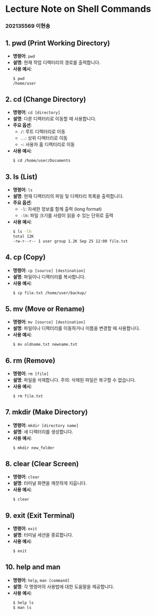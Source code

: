 # Lecture Note on Shell Commands

### 202135569 이현송

## 1. pwd (Print Working Directory)
- **명령어**: `pwd`
- **설명**: 현재 작업 디렉터리의 경로를 출력합니다.
- **사용 예시**:
    ```bash
    $ pwd
    /home/user
    ```

## 2. cd (Change Directory)
- **명령어**: `cd [directory]`
- **설명**: 다른 디렉터리로 이동할 때 사용합니다.
- **주요 옵션**:
    - `/`: 루트 디렉터리로 이동
    - `..`: 상위 디렉터리로 이동
    - `~`: 사용자 홈 디렉터리로 이동
- **사용 예시**:
    ```bash
    $ cd /home/user/Documents
    ```

## 3. ls (List)
- **명령어**: `ls`
- **설명**: 현재 디렉터리의 파일 및 디렉터리 목록을 출력합니다.
- **주요 옵션**:
    - `-l`: 자세한 정보를 함께 출력 (long format)
    - `-lh`: 파일 크기를 사람이 읽을 수 있는 단위로 출력
- **사용 예시**:
    ```bash
    $ ls -lh
    total 12K
    -rw-r--r-- 1 user group 1.2K Sep 25 12:00 file.txt
    ```

## 4. cp (Copy)
- **명령어**: `cp [source] [destination]`
- **설명**: 파일이나 디렉터리를 복사합니다.
- **사용 예시**:
    ```bash
    $ cp file.txt /home/user/backup/
    ```

## 5. mv (Move or Rename)
- **명령어**: `mv [source] [destination]`
- **설명**: 파일이나 디렉터리를 이동하거나 이름을 변경할 때 사용합니다.
- **사용 예시**:
    ```bash
    $ mv oldname.txt newname.txt
    ```

## 6. rm (Remove)
- **명령어**: `rm [file]`
- **설명**: 파일을 삭제합니다. 주의: 삭제된 파일은 복구할 수 없습니다.
- **사용 예시**:
    ```bash
    $ rm file.txt
    ```

## 7. mkdir (Make Directory)
- **명령어**: `mkdir [directory name]`
- **설명**: 새 디렉터리를 생성합니다.
- **사용 예시**:
    ```bash
    $ mkdir new_folder
    ```

## 8. clear (Clear Screen)
- **명령어**: `clear`
- **설명**: 터미널 화면을 깨끗하게 지웁니다.
- **사용 예시**:
    ```bash
    $ clear
    ```

## 9. exit (Exit Terminal)
- **명령어**: `exit`
- **설명**: 터미널 세션을 종료합니다.
- **사용 예시**:
    ```bash
    $ exit
    ```

## 10. help and man
- **명령어**: `help`, `man [command]`
- **설명**: 각 명령어의 사용법에 대한 도움말을 제공합니다.
- **사용 예시**:
    ```bash
    $ help ls
    $ man ls
    ```




</footer>
